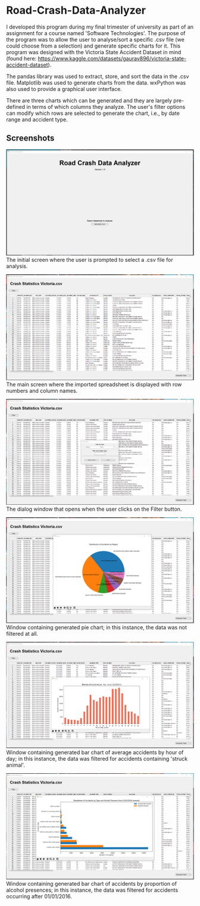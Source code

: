 # Road-Crash-Data-Analyzer

I developed this program during my final trimester of university as part of an assignment for a course named 'Software Technologies'. The purpose of the program was to allow the user to analyse/sort a specific .csv file (we could choose from a selection) and generate specific charts for it. This program was designed with the Victoria State Accident Dataset in mind (found here: https://www.kaggle.com/datasets/gaurav896/victoria-state-accident-dataset). 

The pandas library was used to extract, store, and sort the data in the .csv file. Matplotlib was used to generate charts from the data. wxPython was also used to provide a graphical user interface.

There are three charts which can be generated and they are largely pre-defined in terms of which columns they analyze. The user's filter options can modify which rows are selected to generate the chart, i.e., by date range and accident type.

## Screenshots
![](images/first-screen.png)
The initial screen where the user is prompted to select a .csv file for analysis.


![](images/main-screen.png)
The main screen where the imported spreadsheet is displayed with row numbers and column names.


![](images/filter-dialog.png)
The dialog window that opens when the user clicks on the Filter button. 


![](images/pie-chart.png)
Window containing generated pie chart; in this instance, the data was not filtered at all.


![](images/number-of-accidents.png)
Window containing generated bar chart of average accidents by hour of day; in this instance, the data was filtered for accidents containing 'struck animal'.


![](images/alcohol-analysis.png)
Window containing generated bar chart of accidents by proportion of alcohol presences; in this instance, the data was filtered for accidents occurring after 01/01/2016.

